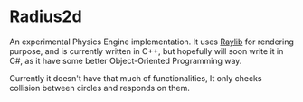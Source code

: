 # Radius2d

An experimental Physics Engine implementation.
It uses [Raylib](https://github.com/raysan5/raylib) for rendering purpose, and is currently written in C++, but hopefully will soon write it in C#, as it have some better Object-Oriented Programming way. 

Currently it doesn't have that much of functionalities, It only checks collision between circles and responds on them.